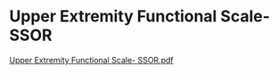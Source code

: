 # Upper Extremity Functional Scale- SSOR

[Upper Extremity Functional Scale- SSOR.pdf](Upper%20Extremity%20Functional%20Scale-%20SSOR%203736b827f376493f8a1532f1470b4b8e/Upper_Extremity_Functional_Scale-_SSOR.pdf)